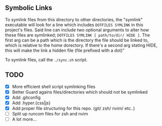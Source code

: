 ## Symbolic Links

To symlink files from this directory to other directories, the "symlink"
executable will look for a line which includes `DOTFILES SYMLINK` in this
project's files. Said line can include two optional arguments to alter how
these files are symlinked; `DOTFILES SYMLINK [ path/to/dir/ HIDE ]`. The first
arg can be a path which is the directory the file should be linked to, which
is relative to the home dorectory. If there's a second arg stating HIDE, this
will make the link a hidden file (file prefixed with a dot)"

To symlink files, call the `./sync.sh` script.

## TODO
- [x] More efficient shell script symlinking files
- [X] Better Guard agains files/directories which should not be symlinked
- [X] Add .gitconfig
- [X] Add .hyper.{css|js}
- [X] Add proper file structuring for this repo. (git/ zsh/ nvim/ etc..)
- [ ] Split up runcom files for zsh and nvim
- [ ] A lot more…
